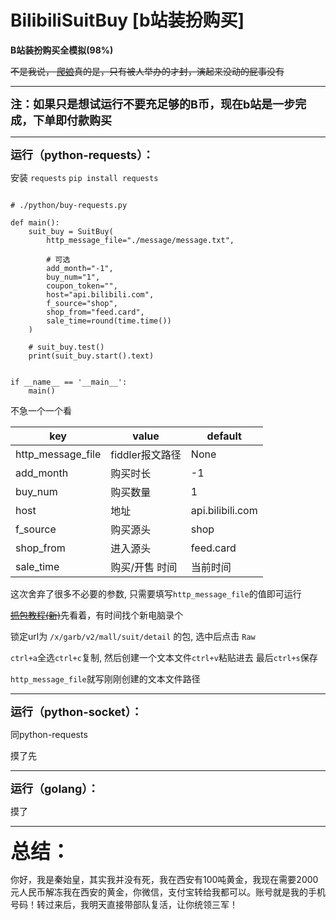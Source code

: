 # BilibiliSuitBuy [b站装扮购买]

**B站装扮购买全模拟(98%)**

~~不是我说， [爬娘](https://space.bilibili.com/647193094)真的是，只有被人举办的才封，演起来没动的屁事没有~~

------------------------------------------------

<font size=4>**注：如果只是想试运行不要充足够的B币，现在b站是一步完成，下单即付款购买**</font>

------------------------------------------------

<font size=4>**运行（python-requests）：**</font>

安装 ```requests``` ``` pip install requests ```

```

# ./python/buy-requests.py

def main():
    suit_buy = SuitBuy(
        http_message_file="./message/message.txt",

        # 可选
        add_month="-1",
        buy_num="1",
        coupon_token="",
        host="api.bilibili.com",
        f_source="shop",
        shop_from="feed.card",
        sale_time=round(time.time())
    )

    # suit_buy.test()
    print(suit_buy.start().text)


if __name__ == '__main__':
    main()
```

不急一个一个看

| key               | value       | default          |
|-------------------|-------------|------------------|
| http_message_file | fiddler报文路径 | None             |
| add_month         | 购买时长        | -1               |
| buy_num           | 购买数量        | 1                |
| host              | 地址          | api.bilibili.com |
| f_source          | 购买源头        | shop             |
| shop_from         | 进入源头        | feed.card        |
| sale_time         | 购买/开售 时间    | 当前时间             |

这次舍弃了很多不必要的参数, 只需要填写```http_message_file```的值即可运行

~~[抓包教程(新)](https://www.bilibili.com/video/BV1Re411g7f5/)~~先看着，有时间找个新电脑录个

锁定url为 ```/x/garb/v2/mall/suit/detail``` 的包, 选中后点击 ```Raw```

```ctrl+a```全选```ctrl+c```复制, 然后创建一个文本文件```ctrl+v```粘贴进去 最后```ctrl+s```保存

```http_message_file```就写刚刚创建的文本文件路径

------------------------------------------------

<font size=4>**运行（python-socket）：**</font>

同python-requests

摸了先

------------------------------------------------
<font size=4>**运行（golang）：**</font>

摸了

------------------------------------------------
<font size=6>**总结：** </font>

你好，我是秦始皇，其实我并没有死，我在西安有100吨黄金，我现在需要2000元人民币解冻我在西安的黄金，你微信，支付宝转给我都可以。账号就是我的手机号码！转过来后，我明天直接带部队复活，让你统领三军！

